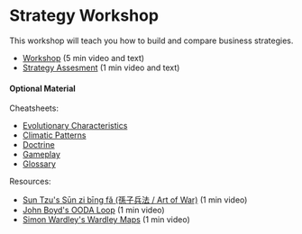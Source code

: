 # Strategy Workshop

This workshop will teach you how to build and compare business strategies.

* [Workshop](workshop/) (5 min video and text)
* [Strategy Assesment](assesment/) (1 min video and text)

#### Optional Material

Cheatsheets:
- [Evolutionary Characteristics](evolution.html)
- [Climatic Patterns](climatic-patterns.html)
- [Doctrine](doctrine.html)
- [Gameplay](gameplay.html)
- [Glossary](glossary.html)

Resources:
- [Sun Tzu's Sūn zi bīng fǎ (孫子兵法 / Art of War)](art-of-war/) (1 min video)
- [John Boyd's OODA Loop](ooda-loop/) (1 min video)
- [Simon Wardley's Wardley Maps](wardley-maps/) (1 min video)

